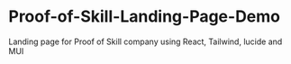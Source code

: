 # Proof-of-Skill-Landing-Page-Demo
Landing page for Proof of Skill company using React, Tailwind, lucide and MUI
